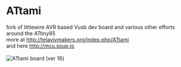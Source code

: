 ATtami
=======

fork of littlewire AVR based Vusb dev board and various other efforts around the ATtiny85 <br>
more at http://telavivmakers.org/index.php/ATtami<br>
and here http://mcu.soup.io<br>
<br>
<img src="http://i.imgur.com/BPn1l4s.png" alt="ATtami board (ver 16)">

